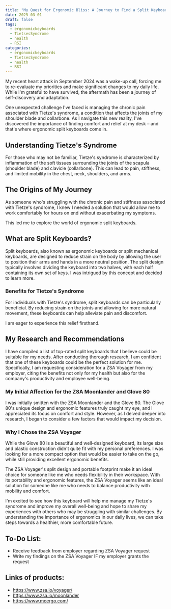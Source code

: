 ```yaml
---
title: "My Quest for Ergonomic Bliss: A Journey to Find a Split Keyboard that Works with Tietze's Syndrome"
date: 2025-03-01
draft: false
tags:
  - ergonomickeyboards
  - TietsesSyndrome
  - health
  - RSI
categories:
  - ergonomickeyboards
  - TietsesSyndrome
  - health
  - RSI
---
```


My recent heart attack in September 2024 was a wake-up call, forcing me to re-evaluate my priorities and make significant changes to my daily life. While I'm grateful to have survived, the aftermath has been a journey of self-discovery and adaptation. 

One unexpected challenge I've faced is managing the chronic pain associated with Tietze's syndrome, a condition that affects the joints of my shoulder blade and collarbone. As I navigate this new reality, I've discovered the importance of finding comfort and relief at my desk – and that's where ergonomic split keyboards come in.

## Understanding Tietze's Syndrome
For those who may not be familiar, Tietze's syndrome is characterized by inflammation of the soft tissues surrounding the joints of the scapula (shoulder blade) and clavicle (collarbone). This can lead to pain, stiffness, and limited mobility in the chest, neck, shoulders, and arms.

## The Origins of My Journey
As someone who's struggling with the chronic pain and stiffness associated with Tietze's syndrome, I knew I needed a solution that would allow me to work comfortably for hours on end without exacerbating my symptoms. 

This led me to explore the world of ergonomic split keyboards.

## What are Split Keyboards?
Split keyboards, also known as ergonomic keyboards or split mechanical keyboards, are designed to reduce strain on the body by allowing the user to position their arms and hands in a more neutral position. The split design typically involves dividing the keyboard into two halves, with each half containing its own set of keys. I was intrigued by this concept and decided to learn more.

### Benefits for Tietze's Syndrome
For individuals with Tietze's syndrome, split keyboards can be particularly beneficial. By reducing strain on the joints and allowing for more natural movement, these keyboards can help alleviate pain and discomfort. 

I am eager to experience this relief firsthand.

## My Research and Recommendations
I have compiled a list of top-rated split keyboards that I believe could be suitable for my needs. After conducting thorough research, I am confident that one of these keyboards could be the perfect solution for me. Specifically, I am requesting consideration for a ZSA Voyager from my employer, citing the benefits not only for my health but also for the company's 
productivity and employee well-being.

### My Initial Affection for the ZSA Moonlander and Glove 80
I was initially smitten with the ZSA Moonlander and the Glove 80. The Glove 80's unique design and ergonomic features truly caught my eye, and I appreciated its focus on comfort and style. However, as I delved deeper into research, I began to consider a few factors that would impact my decision.

### Why I Chose the ZSA Voyager
While the Glove 80 is a beautiful and well-designed keyboard, its large size and plastic construction didn't quite fit with my personal preferences. I was looking for a more compact option that would be easier to take on the go, while still providing excellent ergonomic benefits. 

The ZSA Voyager's split design and portable footprint make it an ideal choice for someone like me who needs flexibility in their workspace. With its portability and ergonomic features, the ZSA Voyager seems like an ideal solution for someone like me who needs to balance productivity with mobility and comfort. 

I'm excited to see how this keyboard will help me manage my Tietze's syndrome and improve my overall well-being and hope to share my experiences with others who may be struggling with similar challenges. By understanding the importance of ergonomics in our daily lives, we can take steps towards a healthier, more comfortable future.

## To-Do List:
* Receive feedback from employer regarding ZSA Voyager request
* Write my findings on the ZSA Voyager IF my employer grants the request

## Links of products:
* https://www.zsa.io/voyager/
* https://www.zsa.io/moonlander
* https://www.moergo.com/
